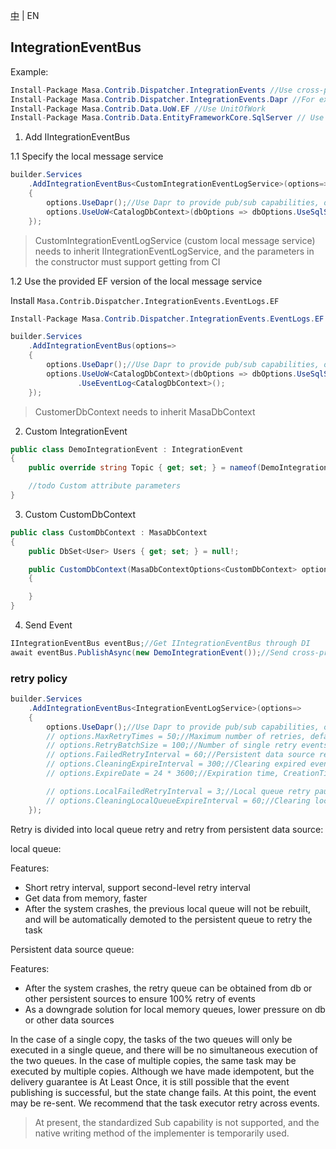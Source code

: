 [中](README.zh-CN.md) | EN

## IntegrationEventBus

Example:

``` C#
Install-Package Masa.Contrib.Dispatcher.IntegrationEvents //Use cross-process
Install-Package Masa.Contrib.Dispatcher.IntegrationEvents.Dapr //For example, use dapr to provide pub and sub capabilities, or you can choose other implementations by yourself
Install-Package Masa.Contrib.Data.UoW.EF //Use UnitOfWork
Install-Package Masa.Contrib.Data.EntityFrameworkCore.SqlServer // Use SqlServer
```

1. Add IIntegrationEventBus

1.1 Specify the local message service

``` C#
builder.Services
    .AddIntegrationEventBus<CustomIntegrationEventLogService>(options=>
    {
        options.UseDapr();//Use Dapr to provide pub/sub capabilities, or you can choose other
        options.UseUoW<CatalogDbContext>(dbOptions => dbOptions.UseSqlServer("server=localhost;uid=sa;pwd=P@ssw0rd;database=identity"))//Use unit of work, recommended;
    });
```

> CustomIntegrationEventLogService (custom local message service) needs to inherit IIntegrationEventLogService, and the parameters in the constructor must support getting from CI

1.2 Use the provided EF version of the local message service

Install `Masa.Contrib.Dispatcher.IntegrationEvents.EventLogs.EF`

``` C#
Install-Package Masa.Contrib.Dispatcher.IntegrationEvents.EventLogs.EF //Record cross-process message log
```

``` C#
builder.Services
    .AddIntegrationEventBus(options=>
    {
        options.UseDapr();//Use Dapr to provide pub/sub capabilities, or you can choose other
        options.UseUoW<CatalogDbContext>(dbOptions => dbOptions.UseSqlServer("server=localhost;uid=sa;pwd=P@ssw0rd;database=identity"))//Use unit of work, recommended
               .UseEventLog<CatalogDbContext>();
    });
```

> CustomerDbContext needs to inherit MasaDbContext

2. Custom IntegrationEvent

``` C#
public class DemoIntegrationEvent : IntegrationEvent
{
    public override string Topic { get; set; } = nameof(DemoIntegrationEvent);//dapr topic name

    //todo Custom attribute parameters
}
```

3. Custom CustomDbContext

``` C#
public class CustomDbContext : MasaDbContext
{
    public DbSet<User> Users { get; set; } = null!;

    public CustomDbContext(MasaDbContextOptions<CustomDbContext> options) : base(options)
    {

    }
}
```

4. Send Event

``` C#
IIntegrationEventBus eventBus;//Get IIntegrationEventBus through DI
await eventBus.PublishAsync(new DemoIntegrationEvent());//Send cross-process events
```

### retry policy

```C#
builder.Services
    .AddIntegrationEventBus<IntegrationEventLogService>(options=>
    {
        options.UseDapr();//Use Dapr to provide pub/sub capabilities, or you can choose other
        // options.MaxRetryTimes = 50;//Maximum number of retries, default: 50
        // options.RetryBatchSize = 100;//Number of single retry events, used to get retry events from persistent data source, default 100
        // options.FailedRetryInterval = 60;//Persistent data source retry pause interval, default 60s
        // options.CleaningExpireInterval = 300;//Clearing expired event pause interval, unit: s, default 300s
        // options.ExpireDate = 24 * 3600;//Expiration time, CreationTime + ExpireDate = Expiration time, default 1 day

        // options.LocalFailedRetryInterval = 3;//Local queue retry pause interval, default 3s
        // options.CleaningLocalQueueExpireInterval = 60;//Clearing local queue expired event pause interval, unit: s, default 60s
    });
```

Retry is divided into local queue retry and retry from persistent data source:

local queue:

Features:
- Short retry interval, support second-level retry interval
- Get data from memory, faster
- After the system crashes, the previous local queue will not be rebuilt, and will be automatically demoted to the persistent queue to retry the task

Persistent data source queue:

Features:

- After the system crashes, the retry queue can be obtained from db or other persistent sources to ensure 100% retry of events
- As a downgrade solution for local memory queues, lower pressure on db or other data sources

In the case of a single copy, the tasks of the two queues will only be executed in a single queue, and there will be no simultaneous execution of the two queues.
In the case of multiple copies, the same task may be executed by multiple copies. Although we have made idempotent, but the delivery guarantee is At Least Once, it is still possible that the event publishing is successful, but the state change fails.
At this point, the event may be re-sent. We recommend that the task executor retry across events.

> At present, the standardized Sub capability is not supported, and the native writing method of the implementer is temporarily used.